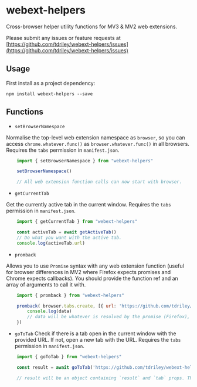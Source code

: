 # webext-helpers
Cross-browser helper utility functions for MV3 & MV2 web extensions.

Please submit any issues or feature requests at [https://github.com/tdriley/webext-helpers/issues](https://github.com/tdriley/webext-helpers/issues)

## Usage
First install as a project dependency: 

```npm install webext-helpers --save```

## Functions
 - `setBrowserNamespace`

Normalise the top-level web extension namespace as `browser`, so you can access `chrome.whatever.func()` as `browser.whatever.func()` in all browsers. Requires the `tabs` permission in `manifest.json`.

```javascript
    import { setBrowserNamespace } from "webext-helpers"

    setBrowserNamespace()

    // All web extension function calls can now start with browser.
```

 - `getCurrentTab`

Get the currently active tab in the current window. Requires the `tabs` permission in `manifest.json`.

```javascript
    import { getCurrentTab } from "webext-helpers"

    const activeTab = await getActiveTab()
    // Do what you want with the active tab.
    console.log(activeTab.url)
```

 - `promback`

Allows you to use `Promise` syntax with any web extension function (useful for browser differences in MV2 where Firefox expects promises and Chrome expects callbacks). You should provide the function ref and an array of arguments to call it with.

```javascript
    import { promback } from "webext-helpers"

    promback( browser.tabs.create, [{ url: 'https://github.com/tdriley/webext-helpers#readme' }]).then(data=> {
        console.log(data)
        // data will be whatever is resolved by the promise (Firefox), or whatever is provided to the callback func (Chrome).
    })
```

 - `goToTab`
Check if there is a tab open in the current window with the provided URL. If not, open a new tab with the URL. Requires the `tabs` permission in `manifest.json`.

```javascript
    import { goToTab } from "webext-helpers"

    const result = await goToTab('https://github.com/tdriley/webext-helpers#readme')

    // result will be an object containing `result` and `tab` props. The `result` prop will be "switched" if the tab was switched, or "opened" if the tab was opened. The `tab` prop will be the tab object of the tab that was switched to or opened.
```
